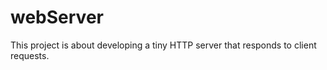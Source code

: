 # webServer
This project is about developing a tiny HTTP server that responds to client requests.  
